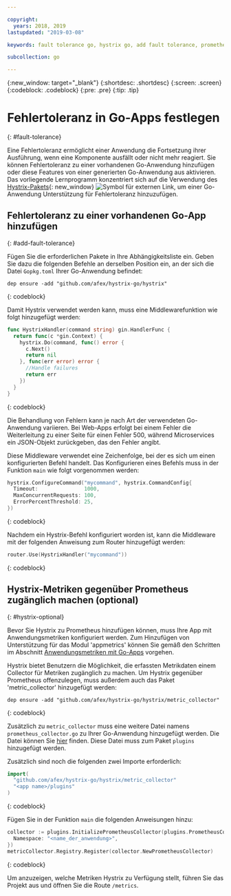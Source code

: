 ```yaml
---

copyright:
  years: 2018, 2019
lastupdated: "2019-03-08"

keywords: fault tolerance go, hystrix go, add fault tolerance, prometheus go, debug go apps

subcollection: go

---
```


{:new_window: target="_blank"}
{:shortdesc: .shortdesc}
{:screen: .screen}
{:codeblock: .codeblock}
{:pre: .pre}
{:tip: .tip}

# Fehlertoleranz in Go-Apps festlegen
{: #fault-tolerance}

Eine Fehlertoleranz ermöglicht einer Anwendung die Fortsetzung ihrer Ausführung, wenn eine Komponente ausfällt oder nicht mehr reagiert. Sie können Fehlertoleranz zu einer vorhandenen Go-Anwendung hinzufügen oder diese Features von einer generierten Go-Anwendung aus aktivieren. Das vorliegende Lernprogramm konzentriert sich auf die Verwendung des [Hystrix-Pakets](https://godoc.org/github.com/afex/hystrix-go/hystrix){: new_window} ![Symbol für externen Link](../icons/launch-glyph.svg "Symbol für externen Link"), um einer Go-Anwendung Unterstützung für Fehlertoleranz hinzuzufügen. 

## Fehlertoleranz zu einer vorhandenen Go-App hinzufügen
{: #add-fault-tolerance}

Fügen Sie die erforderlichen Pakete in Ihre Abhängigkeitsliste ein. Geben Sie dazu die folgenden Befehle an derselben Position ein, an der sich die Datei `Gopkg.toml` Ihrer Go-Anwendung befindet:
```
dep ensure -add "github.com/afex/hystrix-go/hystrix"
```
{: codeblock}

Damit Hystrix verwendet werden kann, muss eine Middlewarefunktion wie folgt hinzugefügt werden:
```go
func HystrixHandler(command string) gin.HandlerFunc {
  return func(c *gin.Context) {
    hystrix.Do(command, func() error {
      c.Next()
      return nil
    }, func(err error) error {
      //Handle failures
      return err
    })
  }
}
``` 
{: codeblock}

Die Behandlung von Fehlern kann je nach Art der verwendeten Go-Anwendung variieren. Bei Web-Apps erfolgt bei einem Fehler die Weiterleitung zu einer Seite für einen Fehler 500, während Microservices ein JSON-Objekt zurückgeben, das den Fehler angibt.

Diese Middleware verwendet eine Zeichenfolge, bei der es sich um einen konfigurierten Befehl handelt. Das Konfigurieren eines Befehls muss in der Funktion `main` wie folgt vorgenommen werden:
```go
hystrix.ConfigureCommand("mycommand", hystrix.CommandConfig{
  Timeout:               1000,
  MaxConcurrentRequests: 100,
  ErrorPercentThreshold: 25,
})
```
{: codeblock}

Nachdem ein Hystrix-Befehl konfiguriert worden ist, kann die Middleware mit der folgenden Anweisung zum Router hinzugefügt werden:
```go
router.Use(HystrixHandler("mycommand"))
```
{: codeblock}

## Hystrix-Metriken gegenüber Prometheus zugänglich machen (optional)
{: #hystrix-optional}

Bevor Sie Hystrix zu Prometheus hinzufügen können, muss Ihre App mit Anwendungsmetriken konfiguriert werden. Zum Hinzufügen von Unterstützung für das Modul 'appmetrics' können Sie gemäß den Schritten im Abschnitt [Anwendungsmetriken mit Go-Apps](/docs/go/appmetrics.html) vorgehen.

Hystrix bietet Benutzern die Möglichkeit, die erfassten Metrikdaten einem Collector für Metriken zugänglich zu machen. Um Hystrix gegenüber Prometheus offenzulegen, muss außerdem auch das Paket 'metric_collector' hinzugefügt werden:
```
dep ensure -add "github.com/afex/hystrix-go/hystrix/metric_collector"
```
{: codeblock}

Zusätzlich zu `metric_collector` muss eine weitere Datei namens `prometheus_collector.go` zu Ihrer Go-Anwendung hinzugefügt werden. Die Datei können Sie [hier](https://github.com/ibm-developer/generator-ibm-core-golang-gin/blob/develop/generators/app/templates/plugins/prometheus_collector.go) finden. Diese Datei muss zum Paket `plugins` hinzugefügt werden.

Zusätzlich sind noch die folgenden zwei Importe erforderlich:
```go
import(
  "github.com/afex/hystrix-go/hystrix/metric_collector"
  "<app name>/plugins"
)
```
{: codeblock}

Fügen Sie in der Funktion `main` die folgenden Anweisungen hinzu:
```go
collector := plugins.InitializePrometheusCollector(plugins.PrometheusCollectorConfig{
  Namespace: "<name_der_anwendung>",
})
metricCollector.Registry.Register(collector.NewPrometheusCollector)
```
{: codeblock}

Um anzuzeigen, welche Metriken Hystrix zu Verfügung stellt, führen Sie das Projekt aus und öffnen Sie die Route `/metrics`.
